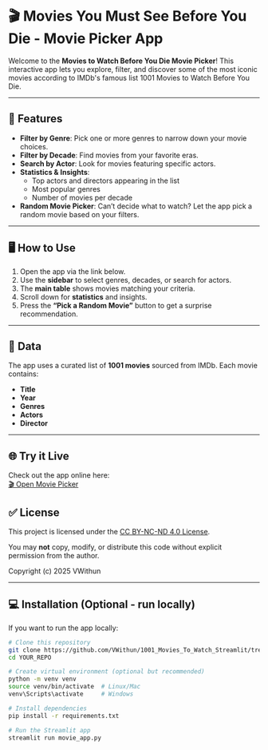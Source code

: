 # 🎬 Movies You Must See Before You Die - Movie Picker App

Welcome to the **Movies to Watch Before You Die Movie Picker**! This interactive app lets you explore, filter, and discover some of the most iconic movies according to IMDb's famous list 1001 Movies to Watch Before You Die.

---

## 🚀 Features

- **Filter by Genre**: Pick one or more genres to narrow down your movie choices.  
- **Filter by Decade**: Find movies from your favorite eras.  
- **Search by Actor**: Look for movies featuring specific actors.  
- **Statistics & Insights**:  
  - Top actors and directors appearing in the list  
  - Most popular genres  
  - Number of movies per decade  
- **Random Movie Picker**: Can’t decide what to watch? Let the app pick a random movie based on your filters.

---

## 🖥 How to Use

1. Open the app via the link below.  
2. Use the **sidebar** to select genres, decades, or search for actors.  
3. The **main table** shows movies matching your criteria.  
4. Scroll down for **statistics** and insights.  
5. Press the **“Pick a Random Movie”** button to get a surprise recommendation.  

---

## 📌 Data

The app uses a curated list of **1001 movies** sourced from IMDb. Each movie contains:  

- **Title**  
- **Year**  
- **Genres**  
- **Actors**  
- **Director**  

---

## 🌐 Try it Live


Check out the app online here:  
[🎬 Open Movie Picker](https://1001moviestowatchapp-rxkgssned4mewxjtf8og9f.streamlit.app/)


## ✅ License
This project is licensed under the [CC BY-NC-ND 4.0 License](LICENSE).

You may **not** copy, modify, or distribute this code without explicit permission from the author.

Copyright (c) 2025 VWithun


---

## 💻 Installation (Optional - run locally)

If you want to run the app locally:

```bash
# Clone this repository
git clone https://github.com/VWithun/1001_Movies_To_Watch_Streamlit/tree/main
cd YOUR_REPO

# Create virtual environment (optional but recommended)
python -m venv venv
source venv/bin/activate  # Linux/Mac
venv\Scripts\activate     # Windows

# Install dependencies
pip install -r requirements.txt

# Run the Streamlit app
streamlit run movie_app.py



